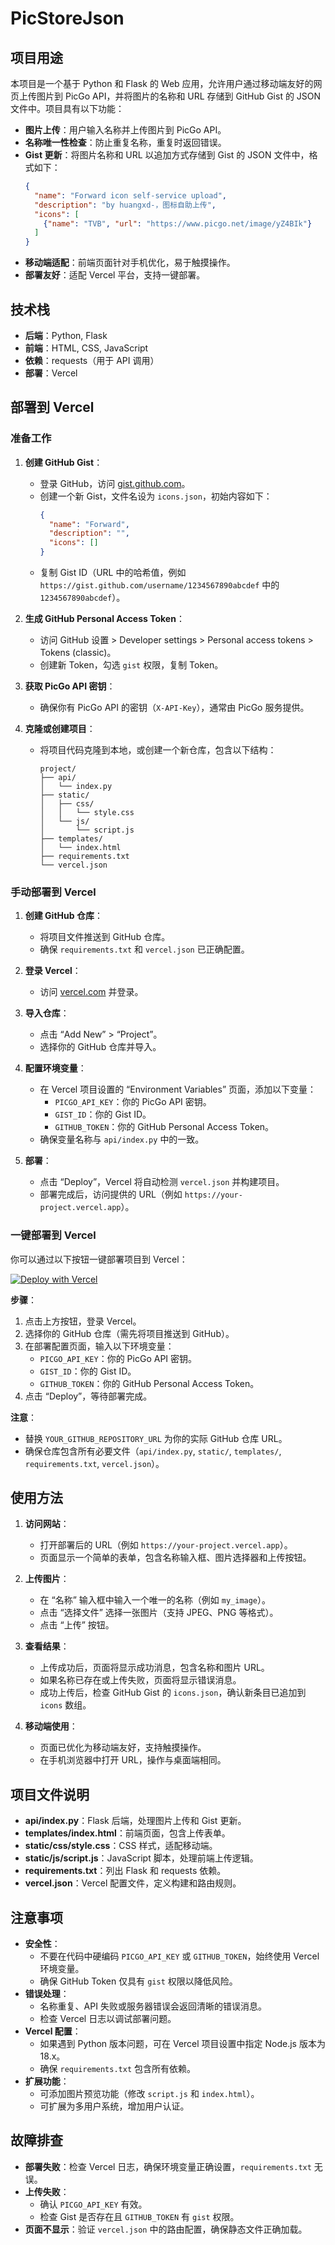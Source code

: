 # PicStoreJson

## 项目用途

本项目是一个基于 Python 和 Flask 的 Web 应用，允许用户通过移动端友好的网页上传图片到 PicGo API，并将图片的名称和 URL 存储到 GitHub Gist 的 JSON 文件中。项目具有以下功能：

- **图片上传**：用户输入名称并上传图片到 PicGo API。
- **名称唯一性检查**：防止重复名称，重复时返回错误。
- **Gist 更新**：将图片名称和 URL 以追加方式存储到 Gist 的 JSON 文件中，格式如下：
  ```json
  {
    "name": "Forward icon self-service upload",
    "description": "by huangxd-，图标自助上传",
    "icons": [
      {"name": "TVB", "url": "https://www.picgo.net/image/yZ4BIk"}
    ]
  }
  ```
- **移动端适配**：前端页面针对手机优化，易于触摸操作。
- **部署友好**：适配 Vercel 平台，支持一键部署。

## 技术栈

- **后端**：Python, Flask
- **前端**：HTML, CSS, JavaScript
- **依赖**：requests（用于 API 调用）
- **部署**：Vercel

## 部署到 Vercel

### 准备工作

1. **创建 GitHub Gist**：
   - 登录 GitHub，访问 [gist.github.com](https://gist.github.com/)。
   - 创建一个新 Gist，文件名设为 `icons.json`，初始内容如下：
     ```json
     {
       "name": "Forward",
       "description": "",
       "icons": []
     }
     ```
   - 复制 Gist ID（URL 中的哈希值，例如 `https://gist.github.com/username/1234567890abcdef` 中的 `1234567890abcdef`）。

2. **生成 GitHub Personal Access Token**：
   - 访问 GitHub 设置 > Developer settings > Personal access tokens > Tokens (classic)。
   - 创建新 Token，勾选 `gist` 权限，复制 Token。

3. **获取 PicGo API 密钥**：
   - 确保你有 PicGo API 的密钥（`X-API-Key`），通常由 PicGo 服务提供。

4. **克隆或创建项目**：
   - 将项目代码克隆到本地，或创建一个新仓库，包含以下结构：
     ```
     project/
     ├── api/
     │   └── index.py
     ├── static/
     │   ├── css/
     │   │   └── style.css
     │   └── js/
     │       └── script.js
     ├── templates/
     │   └── index.html
     ├── requirements.txt
     └── vercel.json
     ```

### 手动部署到 Vercel

1. **创建 GitHub 仓库**：
   - 将项目文件推送到 GitHub 仓库。
   - 确保 `requirements.txt` 和 `vercel.json` 已正确配置。

2. **登录 Vercel**：
   - 访问 [vercel.com](https://vercel.com/) 并登录。

3. **导入仓库**：
   - 点击 “Add New” > “Project”。
   - 选择你的 GitHub 仓库并导入。

4. **配置环境变量**：
   - 在 Vercel 项目设置的 “Environment Variables” 页面，添加以下变量：
     - `PICGO_API_KEY`：你的 PicGo API 密钥。
     - `GIST_ID`：你的 Gist ID。
     - `GITHUB_TOKEN`：你的 GitHub Personal Access Token。
   - 确保变量名称与 `api/index.py` 中的一致。

5. **部署**：
   - 点击 “Deploy”，Vercel 将自动检测 `vercel.json` 并构建项目。
   - 部署完成后，访问提供的 URL（例如 `https://your-project.vercel.app`）。

### 一键部署到 Vercel

你可以通过以下按钮一键部署项目到 Vercel：

[![Deploy with Vercel](https://vercel.com/button)](https://vercel.com/new/clone?repository-url=YOUR_GITHUB_REPOSITORY_URL&env=PICGO_API_KEY,GIST_ID,GITHUB_TOKEN&env-description=PicGo%20API%20Key,%20GitHub%20Gist%20ID,%20and%20GitHub%20Personal%20Access%20Token)

**步骤**：
1. 点击上方按钮，登录 Vercel。
2. 选择你的 GitHub 仓库（需先将项目推送到 GitHub）。
3. 在部署配置页面，输入以下环境变量：
   - `PICGO_API_KEY`：你的 PicGo API 密钥。
   - `GIST_ID`：你的 Gist ID。
   - `GITHUB_TOKEN`：你的 GitHub Personal Access Token。
4. 点击 “Deploy”，等待部署完成。

**注意**：
- 替换 `YOUR_GITHUB_REPOSITORY_URL` 为你的实际 GitHub 仓库 URL。
- 确保仓库包含所有必要文件（`api/index.py`, `static/`, `templates/`, `requirements.txt`, `vercel.json`）。

## 使用方法

1. **访问网站**：
   - 打开部署后的 URL（例如 `https://your-project.vercel.app`）。
   - 页面显示一个简单的表单，包含名称输入框、图片选择器和上传按钮。

2. **上传图片**：
   - 在 “名称” 输入框中输入一个唯一的名称（例如 `my_image`）。
   - 点击 “选择文件” 选择一张图片（支持 JPEG、PNG 等格式）。
   - 点击 “上传” 按钮。

3. **查看结果**：
   - 上传成功后，页面将显示成功消息，包含名称和图片 URL。
   - 如果名称已存在或上传失败，页面将显示错误消息。
   - 成功上传后，检查 GitHub Gist 的 `icons.json`，确认新条目已追加到 `icons` 数组。

4. **移动端使用**：
   - 页面已优化为移动端友好，支持触摸操作。
   - 在手机浏览器中打开 URL，操作与桌面端相同。

## 项目文件说明

- **api/index.py**：Flask 后端，处理图片上传和 Gist 更新。
- **templates/index.html**：前端页面，包含上传表单。
- **static/css/style.css**：CSS 样式，适配移动端。
- **static/js/script.js**：JavaScript 脚本，处理前端上传逻辑。
- **requirements.txt**：列出 Flask 和 requests 依赖。
- **vercel.json**：Vercel 配置文件，定义构建和路由规则。

## 注意事项

- **安全性**：
  - 不要在代码中硬编码 `PICGO_API_KEY` 或 `GITHUB_TOKEN`，始终使用 Vercel 环境变量。
  - 确保 GitHub Token 仅具有 `gist` 权限以降低风险。
- **错误处理**：
  - 名称重复、API 失败或服务器错误会返回清晰的错误消息。
  - 检查 Vercel 日志以调试部署问题。
- **Vercel 配置**：
  - 如果遇到 Python 版本问题，可在 Vercel 项目设置中指定 Node.js 版本为 18.x。
  - 确保 `requirements.txt` 包含所有依赖。
- **扩展功能**：
  - 可添加图片预览功能（修改 `script.js` 和 `index.html`）。
  - 可扩展为多用户系统，增加用户认证。

## 故障排查

- **部署失败**：检查 Vercel 日志，确保环境变量正确设置，`requirements.txt` 无误。
- **上传失败**：
  - 确认 `PICGO_API_KEY` 有效。
  - 检查 Gist 是否存在且 `GITHUB_TOKEN` 有 `gist` 权限。
- **页面不显示**：验证 `vercel.json` 中的路由配置，确保静态文件正确加载。
